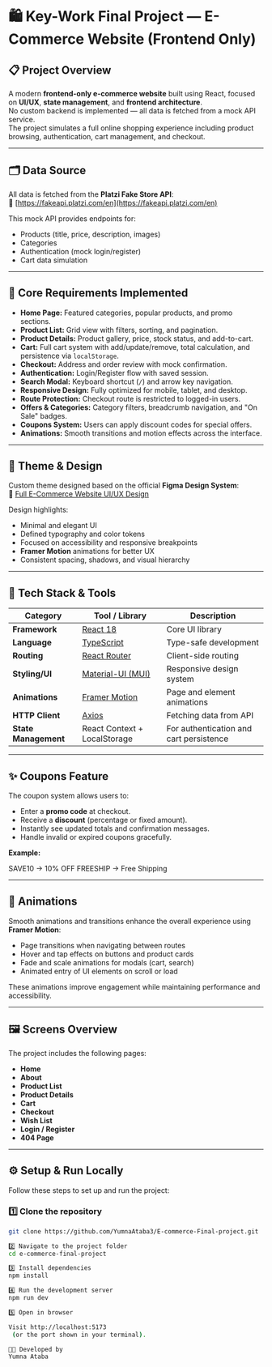 # 🛍️ Key-Work Final Project — E-Commerce Website (Frontend Only)

## 📋 Project Overview
A modern **frontend-only e-commerce website** built using React, focused on **UI/UX**, **state management**, and **frontend architecture**.  
No custom backend is implemented — all data is fetched from a mock API service.  
The project simulates a full online shopping experience including product browsing, authentication, cart management, and checkout.

---

## 🗂️ Data Source
All data is fetched from the **Platzi Fake Store API**:  
🔗 [https://fakeapi.platzi.com/en](https://fakeapi.platzi.com/en)

This mock API provides endpoints for:
- Products (title, price, description, images)
- Categories
- Authentication (mock login/register)
- Cart data simulation

---

## 🧩 Core Requirements Implemented
- **Home Page:** Featured categories, popular products, and promo sections.  
- **Product List:** Grid view with filters, sorting, and pagination.  
- **Product Details:** Product gallery, price, stock status, and add-to-cart.  
- **Cart:** Full cart system with add/update/remove, total calculation, and persistence via `localStorage`.  
- **Checkout:** Address and order review with mock confirmation.  
- **Authentication:** Login/Register flow with saved session.  
- **Search Modal:** Keyboard shortcut (`/`) and arrow key navigation.  
- **Responsive Design:** Fully optimized for mobile, tablet, and desktop.  
- **Route Protection:** Checkout route is restricted to logged-in users.  
- **Offers & Categories:** Category filters, breadcrumb navigation, and "On Sale" badges.  
- **Coupons System:** Users can apply discount codes for special offers.  
- **Animations:** Smooth transitions and motion effects across the interface.

---

## 🎨 Theme & Design
Custom theme designed based on the official **Figma Design System**:  
🔗 [Full E-Commerce Website UI/UX Design](https://www.figma.com/design/VvXcnKM6VUYD4mSdsejgtR/Full-E-Commerce-Website-UI-UX-Design--Community-?node-id=1-3)

Design highlights:
- Minimal and elegant UI  
- Defined typography and color tokens  
- Focused on accessibility and responsive breakpoints  
- **Framer Motion** animations for better UX  
- Consistent spacing, shadows, and visual hierarchy  

---

## 🧰 Tech Stack & Tools

| Category | Tool / Library | Description |
|-----------|----------------|--------------|
| **Framework** | [React 18](https://react.dev/) | Core UI library |
| **Language** | [TypeScript](https://www.typescriptlang.org/) | Type-safe development |
| **Routing** | [React Router](https://reactrouter.com/) | Client-side routing |
| **Styling/UI** | [Material-UI (MUI)](https://mui.com/) | Responsive design system |
| **Animations** | [Framer Motion](https://www.framer.com/motion/) | Page and element animations |
| **HTTP Client** | [Axios](https://axios-http.com/) | Fetching data from API |
| **State Management** | React Context + LocalStorage | For authentication and cart persistence |

---

## ✨ Coupons Feature
The coupon system allows users to:
- Enter a **promo code** at checkout.  
- Receive a **discount** (percentage or fixed amount).  
- Instantly see updated totals and confirmation messages.  
- Handle invalid or expired coupons gracefully.

**Example:**

SAVE10 → 10% OFF
FREESHIP → Free Shipping

---

## 💫 Animations
Smooth animations and transitions enhance the overall experience using **Framer Motion**:
- Page transitions when navigating between routes  
- Hover and tap effects on buttons and product cards  
- Fade and scale animations for modals (cart, search)  
- Animated entry of UI elements on scroll or load  

These animations improve engagement while maintaining performance and accessibility.

---

## 🖼️ Screens Overview
The project includes the following pages:
- **Home**
- **About**
- **Product List**
- **Product Details**
- **Cart**
- **Checkout**
- **Wish List**
- **Login / Register**
- **404 Page**

---

## ⚙️ Setup & Run Locally

Follow these steps to set up and run the project:

### 1️⃣ Clone the repository
```bash
git clone https://github.com/YumnaAtaba3/E-commerce-Final-project.git

2️⃣ Navigate to the project folder
cd e-commerce-final-project

3️⃣ Install dependencies
npm install

4️⃣ Run the development server
npm run dev

5️⃣ Open in browser

Visit http://localhost:5173
 (or the port shown in your terminal).

👩‍💻 Developed by
Yumna Ataba